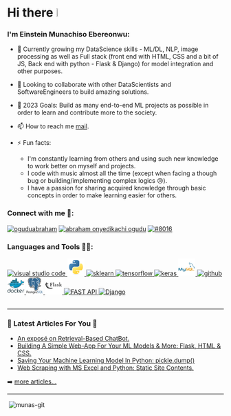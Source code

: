 <h1> Hi there <img src="https://raw.githubusercontent.com/MartinHeinz/MartinHeinz/master/wave.gif" width="9%" height="9%" /> </h1>
<h3> I'm Einstein Munachiso Ebereonwu: </h3>

- 🌱 Currently growing my DataScience skills - ML/DL, NLP, image processing as well as Full stack (front end with HTML, CSS and a bit of JS, Back end with python - Flask & Django) for model integration and other purposes.

- 👯 Looking to collaborate with other DataScientists and SoftwareEngineers to build amazing solutions.

- 🥅 2023 Goals: Build as many end-to-end ML projects as possible in order to learn and contribute more to the society.

- 📫 How to reach me [mail](mailto:einsteinmunachiso@gmail.com).

- ⚡ Fun facts:
  - I'm constantly learning from others and using such new knowledge to work better on myself and projects.
  - I code with music almost all the time (except when facing a though bug or building/implementing complex logics 😢).
  - I have a passion for sharing acquired knowledge through basic concepts in order to make learning easier for others.

<h3> Connect with me 🤝: </h3>

<a href="https://twitter.com/einsteinmuna" target="_blank"><img align="center" src="https://raw.githubusercontent.com/rahuldkjain/github-profile-readme-generator/master/src/images/icons/Social/twitter.svg" alt="oguduabraham" height="30" width="40" /></a>
<a href="https://www.linkedin.com/in/einstein-ebereonwu-51a906167/" target="blank"><img align="center" src="https://raw.githubusercontent.com/rahuldkjain/github-profile-readme-generator/master/src/images/icons/Social/linked-in-alt.svg" alt="abraham onyedikachi ogudu" height="30" width="40" /></a>
<a href="https://discordapp.com/users/#8016" target="blank"><img align="center" src="https://raw.githubusercontent.com/rahuldkjain/github-profile-readme-generator/master/src/images/icons/Social/discord.svg" alt="#8016" height="30" width="40" /></a>


<h3> Languages and Tools 👨‍💻: </h3>
<a href="https://www.python.org" target="_blank" rel="noreferrer"> <img src="https://cdn.jsdelivr.net/gh/devicons/devicon/icons/vscode/vscode-original.svg" alt="visual studio code" width="40" height="40"/> </a>
<a href="https://www.python.org" target="_blank" rel="noreferrer"> <img src="https://raw.githubusercontent.com/devicons/devicon/master/icons/python/python-original.svg" alt="python" width="40" height="40"/> </a>
<a href="https://scikit-learn.org/" target="_blank" rel="noreferrer"> <img src="https://user-images.githubusercontent.com/78413685/227274666-e4a4a0a0-1aaf-4175-aa9e-7a59d2eb04a8.jpg" alt="sklearn" width="60" height="40"/> </a>
<a href="https://www.tensorflow.org/" target="_blank" rel="noreferrer"> <img src="https://user-images.githubusercontent.com/78413685/227273591-3a4f180c-ff0b-4e39-960b-cd16865e3dfb.jpeg" alt="tensorflow" width="90" height="45"/> </a>
<a href="https://keras.io/" target="_blank" rel="noreferrer"> <img src="https://user-images.githubusercontent.com/78413685/227272284-7c9e6347-e553-4aa3-8f4d-8b35dbe391c0.jpeg" alt="keras" width="100" height="35"/> </a>
<a href="https://www.mysql.com/" target="_blank" rel="noreferrer"> <img src="https://raw.githubusercontent.com/devicons/devicon/master/icons/mysql/mysql-original-wordmark.svg" alt="mysql" width="40" height="40"/> </a>
<a href="https://github.com/munas-git" target="_blank" rel="noreferrer"> <img src="https://user-images.githubusercontent.com/3369400/139448065-39a229ba-4b06-434b-bc67-616e2ed80c8f.png" alt="github" width="40" height="40"/> </a>
<a href="https://www.docker.com" target="_blank" rel="noreferrer"> <img src="https://raw.githubusercontent.com/devicons/devicon/master/icons/docker/docker-original-wordmark.svg" alt="docker" width="40" height="40"/> </a>
<a href="https://www.postgresql.org/" target="_blank" rel="noreferrer"> <img src="https://raw.githubusercontent.com/devicons/devicon/master/icons/postgresql/postgresql-original-wordmark.svg" alt="postgreSQL" width="40" height="40"/> </a>
<a href="https://flask.palletsprojects.com/en/2.1.x/" target="_blank" rel="noreferrer"> <img src="https://raw.githubusercontent.com/devicons/devicon/master/icons/flask/flask-original-wordmark.svg" alt="Flask" width="40" height="40"/> </a>
<a href="https://fastapi.tiangolo.com/" target="_blank" rel="noreferrer"> <img src="https://github.com/munas-git/munas-git/assets/78413685/41a112ea-6cd1-47e4-9532-c1f082a9ad5f" alt="FAST API" width="90" height="45"/> </a>
<a href="https://pypi.org/project/Django/" target="_blank" rel="noreferrer"> <img src="https://static.djangoproject.com/img/logos/django-logo-positive.png" alt="Django" width="85" height="40"/> </a>
<br />
<br />

---

<h3> 📕 Latest Articles For You 📕 </h3>

- <a href="https://medium.com/@einsteinmunachiso/building-an-ai-chatbot-in-python-retrieval-based-chatbot-9c6c7f3ef6bf" target="_blank">An exposé on Retrieval-Based ChatBot.</a>
- <a href="https://blog.devgenius.io/building-a-simple-web-app-for-your-model-flask-html-css-dd6cbd74d1ed" target="_blank">Building A Simple Web-App For Your ML Models & More: Flask, HTML & CSS.</a>
- <a href="https://medium.com/mlearning-ai/saving-your-machine-learning-model-in-python-pickle-dump-b01ae60a791c" target="_blank">Saving Your Machine Learning Model In Python: pickle.dump()</a>
- <a href= "https://medium.com/@einsteinmunachiso/web-scraping-with-ms-excel-and-python-static-site-contents-4903ea08b85" target= "_blank">Web Scraping with MS Excel and Python: Static Site Contents.</a>
 

➡️ <a href="https://medium.com/@einsteinmunachiso" target="_blank">more articles...</a>

---

<p>&nbsp;<img align="center" src="https://github-readme-stats.vercel.app/api?username=munas-git&show_icons=true&locale=en" alt="munas-git" /></p>
